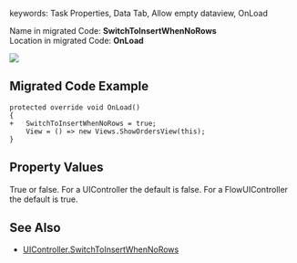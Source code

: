 ﻿keywords: Task Properties, Data Tab, Allow empty dataview, OnLoad

Name in migrated Code: **SwitchToInsertWhenNoRows**  
Location in migrated Code: **OnLoad**  

![](2017-11-15_15h48_39.png) 


## Migrated Code Example

```csdiff   
protected override void OnLoad()
{
+   SwitchToInsertWhenNoRows = true;
    View = () => new Views.ShowOrdersView(this);
}
```  

## Property Values

True or false.
For a UIController the default is false.
For a FlowUIController the default is true.


## See Also
* [UIController.SwitchToInsertWhenNoRows](http://www.fireflymigration.com/reference/html/P_Firefly_Box_UIController_SwitchToInsertWhenNoRows.htm) 
